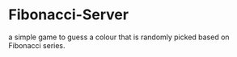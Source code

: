 # Fibonacci-Server
 a simple game to guess a colour that is randomly picked based on Fibonacci series. 
